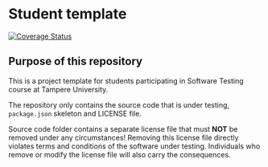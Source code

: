 # Student template

[![Coverage Status](https://coveralls.io/repos/github/jonspe/COMP.SE.200-2022-2023-1/badge.svg?branch=main)](https://coveralls.io/github/jonspe/COMP.SE.200-2022-2023-1?branch=main)

## Purpose of this repository

This is a project template for students participating in Software Testing course
at Tampere University.

The repository only contains the source code that is under testing, `package.json` skeleton
and LICENSE file.

Source code folder contains a separate license file that must **NOT** be removed under any circumstances!
Removing this license file directly violates terms and conditions of the software under testing.
Individuals who remove or modify the license file will also carry the consequences.

